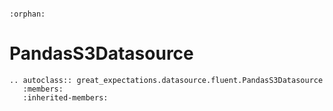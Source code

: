 ```{eval-rst}

:orphan:

```

# PandasS3Datasource

```{eval-rst}
.. autoclass:: great_expectations.datasource.fluent.PandasS3Datasource
   :members:
   :inherited-members:

```
